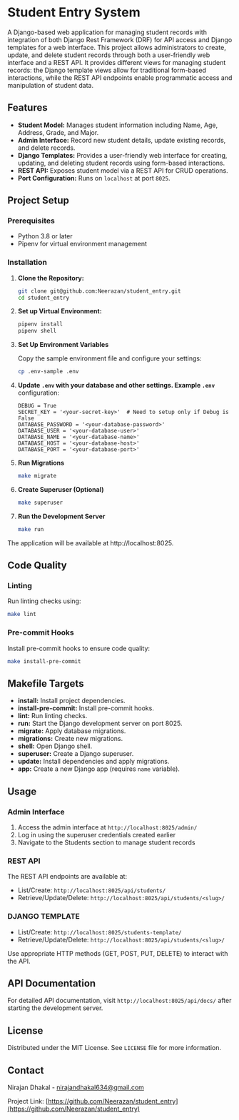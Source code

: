 # Student Entry System

A Django-based web application for managing student records with integration of both Django Rest Framework (DRF) for API access and Django templates for a web interface. This project allows administrators to create, update, and delete student records through both a user-friendly web interface and a REST API. It provides different views for managing student records: the Django template views allow for traditional form-based interactions, while the REST API endpoints enable programmatic access and manipulation of student data.

## Features

- **Student Model:** Manages student information including Name, Age, Address, Grade, and Major.
- **Admin Interface:** Record new student details, update existing records, and delete records.
- **Django Templates:** Provides a user-friendly web interface for creating, updating, and deleting student records using form-based interactions.
- **REST API:** Exposes student model via a REST API for CRUD operations.
- **Port Configuration:** Runs on `localhost` at port `8025`.

## Project Setup

### Prerequisites

- Python 3.8 or later
- Pipenv for virtual environment management

### Installation

1. **Clone the Repository:**
   ```sh
   git clone git@github.com:Neerazan/student_entry.git
   cd student_entry
   ```

2. **Set up Virtual Environment:**
   ```sh
   pipenv install
   pipenv shell
   ```

3. **Set Up Environment Variables**

   Copy the sample environment file and configure your settings:

   ```sh
   cp .env-sample .env
   ```

4. **Update `.env` with your database and other settings. Example `.env`** configuration:

   ```env
   DEBUG = True
   SECRET_KEY = '<your-secret-key>'  # Need to setup only if Debug is False
   DATABASE_PASSWORD = '<your-database-password>'
   DATABASE_USER = '<your-database-user>'
   DATABASE_NAME = '<your-database-name>'
   DATABASE_HOST = '<your-database-host>'
   DATABASE_PORT = '<your-database-port>'
   ```

5. **Run Migrations**

   ```sh
   make migrate
   ```

6. **Create Superuser (Optional)**

   ```sh
   make superuser
   ```

7. **Run the Development Server**

   ```sh
   make run
   ```

The application will be available at http://localhost:8025.


## Code Quality

### Linting

Run linting checks using:

   ```sh
   make lint
   ```

### Pre-commit Hooks

   Install pre-commit hooks to ensure code quality:

   ```sh
   make install-pre-commit
   ```

## Makefile Targets

   * **install:** Install project dependencies.
   * **install-pre-commit:** Install pre-commit hooks.
   * **lint:** Run linting checks.
   * **run:** Start the Django development server on port 8025.
   * **migrate:** Apply database migrations.
   * **migrations:** Create new migrations.
   * **shell:** Open Django shell.
   * **superuser:** Create a Django superuser.
   * **update:** Install dependencies and apply migrations.
   * **app:** Create a new Django app (requires `name` variable).

## Usage

### Admin Interface

1. Access the admin interface at `http://localhost:8025/admin/`
2. Log in using the superuser credentials created earlier
3. Navigate to the Students section to manage student records

### REST API

The REST API endpoints are available at:

- List/Create: `http://localhost:8025/api/students/`
- Retrieve/Update/Delete: `http://localhost:8025/api/students/<slug>/`

### DJANGO TEMPLATE
- List/Create: `http://localhost:8025/students-template/`
- Retrieve/Update/Delete: `http://localhost:8025/api/students/<slug>/`

Use appropriate HTTP methods (GET, POST, PUT, DELETE) to interact with the API.

## API Documentation

For detailed API documentation, visit `http://localhost:8025/api/docs/` after starting the development server.


## License

Distributed under the MIT License. See `LICENSE` file for more information.

## Contact

Nirajan Dhakal - nirajandhakal634@gmail.com

Project Link: [https://github.com/Neerazan/student_entry](https://github.com/Neerazan/student_entry)
